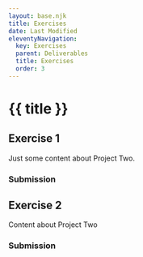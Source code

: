 ```yaml
---
layout: base.njk
title: Exercises
date: Last Modified
eleventyNavigation:
  key: Exercises
  parent: Deliverables
  title: Exercises
  order: 3
---
```


# {{ title }}

## Exercise 1

Just some content about Project Two.

### Submission

## Exercise 2

Content about Project Two

### Submission
